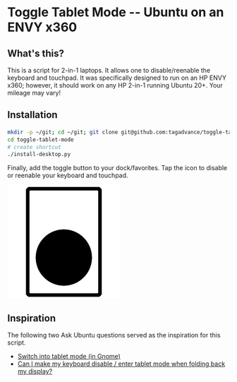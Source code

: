 # Toggle Tablet Mode -- Ubuntu on an ENVY x360

## What's this?
This is a script for 2-in-1 laptops. It allows one to disable/reenable the keyboard and touchpad. It was specifically designed to run on an HP ENVY x360; however, it should work on any HP 2-in-1 running Ubuntu 20+. Your mileage may vary!

## Installation
```bash
mkdir -p ~/git; cd ~/git; git clone git@github.com:tagadvance/toggle-tablet-mode.git
cd toggle-tablet-mode
# create shortcut
./install-desktop.py
```

Finally, add the toggle button to your dock/favorites. Tap the icon to disable or reenable your keyboard and touchpad.

![toggle icon](toggle.png)

## Inspiration
The following two Ask Ubuntu questions served as the inspiration for this script.
 
* [Switch into tablet mode (in Gnome)](https://askubuntu.com/questions/716501/switch-into-tablet-mode-in-gnome/739091)
* [Can I make my keyboard disable / enter tablet mode when folding back my display?](https://askubuntu.com/questions/867350/can-i-make-my-keyboard-disable-enter-tablet-mode-when-folding-back-my-display)
